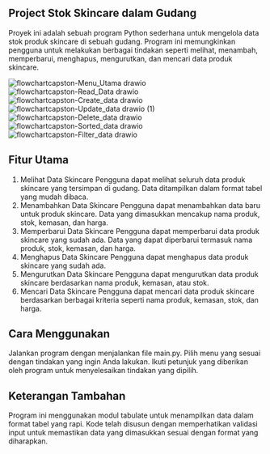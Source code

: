 

## Project Stok Skincare dalam Gudang

Proyek ini adalah sebuah program Python sederhana untuk mengelola data stok produk skincare di sebuah gudang. Program ini memungkinkan pengguna untuk melakukan berbagai tindakan seperti melihat, menambah, memperbarui, menghapus, mengurutkan, dan mencari data produk skincare.

![flowchartcapston-Menu_Utama drawio](https://github.com/sufriana/Projek-Modul-1/assets/49579041/a7a698c5-c9a0-4743-bf4e-ea4e886d1245)
![flowchartcapston-Read_Data drawio](https://github.com/sufriana/Projek-Modul-1/assets/49579041/21450637-44d6-497d-805b-067d9db2518c)
![flowchartcapston-Create_data drawio](https://github.com/sufriana/Projek-Modul-1/assets/49579041/7409b397-2065-4b1b-8a41-0c0403d45324)
![flowchartcapston-Update_data drawio (1)](https://github.com/sufriana/Projek-Modul-1/assets/49579041/cc986d28-d783-4577-acb1-e149bff94682)
![flowchartcapston-Delete_data drawio](https://github.com/sufriana/Projek-Modul-1/assets/49579041/e4baae8b-bbc9-4f04-af5c-361d8abe2f94)
![flowchartcapston-Sorted_data drawio](https://github.com/sufriana/Projek-Modul-1/assets/49579041/46f0ece9-e533-4e28-b6b5-d2fa583dec2d)
![flowchartcapston-Filter_data drawio](https://github.com/sufriana/Projek-Modul-1/assets/49579041/f62a2aff-2a34-4094-8b79-677d398005df)

## Fitur Utama

1. Melihat Data Skincare
Pengguna dapat melihat seluruh data produk skincare yang tersimpan di gudang.
Data ditampilkan dalam format tabel yang mudah dibaca.
2. Menambahkan Data Skincare
Pengguna dapat menambahkan data baru untuk produk skincare.
Data yang dimasukkan mencakup nama produk, stok, kemasan, dan harga.
3. Memperbarui Data Skincare
Pengguna dapat memperbarui data produk skincare yang sudah ada.
Data yang dapat diperbarui termasuk nama produk, stok, kemasan, dan harga.
4. Menghapus Data Skincare
Pengguna dapat menghapus data produk skincare yang sudah ada.
5. Mengurutkan Data Skincare
Pengguna dapat mengurutkan data produk skincare berdasarkan nama produk, kemasan, atau stok.
6. Mencari Data Skincare
Pengguna dapat mencari data produk skincare berdasarkan berbagai kriteria seperti nama produk, kemasan, stok, dan harga.

## Cara Menggunakan

Jalankan program dengan menjalankan file main.py.
Pilih menu yang sesuai dengan tindakan yang ingin Anda lakukan.
Ikuti petunjuk yang diberikan oleh program untuk menyelesaikan tindakan yang dipilih.

## Keterangan Tambahan
Program ini menggunakan modul tabulate untuk menampilkan data dalam format tabel yang rapi.
Kode telah disusun dengan memperhatikan validasi input untuk memastikan data yang dimasukkan sesuai dengan format yang diharapkan.
